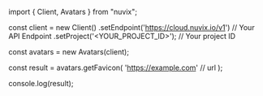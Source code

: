 import { Client, Avatars } from "nuvix";

const client = new Client()
.setEndpoint('https://cloud.nuvix.io/v1') // Your API Endpoint
.setProject('<YOUR_PROJECT_ID>'); // Your project ID

const avatars = new Avatars(client);

const result = avatars.getFavicon(
'https://example.com' // url
);

console.log(result);
